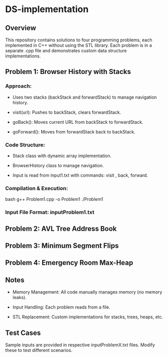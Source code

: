 # DS-implementation

## Overview
This repository contains solutions to four programming problems, each implemented in C++ without using the STL library. Each problem is in a separate .cpp file and demonstrates custom data structure implementations.

## Problem 1: Browser History with Stacks
### Approach:

- Uses two stacks (backStack and forwardStack) to manage navigation history.

- visit(url): Pushes to backStack, clears forwardStack.

- goBack(): Moves current URL from backStack to forwardStack.

- goForward(): Moves from forwardStack back to backStack.

### Code Structure:

- Stack class with dynamic array implementation.

- BrowserHistory class to manage navigation.

- Input is read from input1.txt with commands: visit <url>, back, forward.

### Compilation & Execution:

bash
g++ Problem1.cpp -o Problem1
./Problem1

### Input File Format: inputProblem1.txt

## Problem 2: AVL Tree Address Book

## Problem 3: Minimum Segment Flips

## Problem 4: Emergency Room Max-Heap

## Notes

- Memory Management: All code manually manages memory (no memory leaks).

- Input Handling: Each problem reads from a file.

- STL Replacement: Custom implementations for stacks, trees, heaps, etc.

## Test Cases
Sample inputs are provided in respective inputProblemX.txt files. Modify these to test different scenarios.

